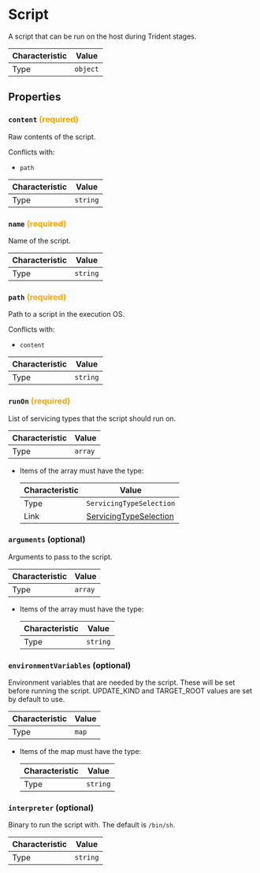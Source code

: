 <!-- THIS FILE IS AUTOMATICALLY GENERATED BY DOCBUILDER, DO NOT EDIT MANUALLY! -->

# Script

A script that can be run on the host during Trident stages.

| Characteristic | Value    |
| -------------- | -------- |
| Type           | `object` |

## Properties

### `content` **<span style="color:orange;">(required)</span>**

Raw contents of the script.

Conflicts with:

- `path`

| Characteristic | Value    |
| -------------- | -------- |
| Type           | `string` |

### `name` **<span style="color:orange;">(required)</span>**

Name of the script.

| Characteristic | Value    |
| -------------- | -------- |
| Type           | `string` |

### `path` **<span style="color:orange;">(required)</span>**

Path to a script in the execution OS.

Conflicts with:

- `content`

| Characteristic | Value    |
| -------------- | -------- |
| Type           | `string` |

### `runOn` **<span style="color:orange;">(required)</span>**

List of servicing types that the script should run on.

| Characteristic | Value   |
| -------------- | ------- |
| Type           | `array` |

- Items of the array must have the type:

   | Characteristic | Value                                                 |
   | -------------- | ----------------------------------------------------- |
   | Type           | `ServicingTypeSelection`                              |
   | Link           | [ServicingTypeSelection](./ServicingTypeSelection.md) |

### `arguments` (optional)

Arguments to pass to the script.

| Characteristic | Value   |
| -------------- | ------- |
| Type           | `array` |

- Items of the array must have the type:

   | Characteristic | Value    |
   | -------------- | -------- |
   | Type           | `string` |

### `environmentVariables` (optional)

Environment variables that are needed by the script. These will be set before running the script. UPDATE_KIND and TARGET_ROOT values are set by default to use.

| Characteristic | Value |
| -------------- | ----- |
| Type           | `map` |

- Items of the map must have the type:

   | Characteristic | Value    |
   | -------------- | -------- |
   | Type           | `string` |

### `interpreter` (optional)

Binary to run the script with. The default is `/bin/sh`.

| Characteristic | Value    |
| -------------- | -------- |
| Type           | `string` |

